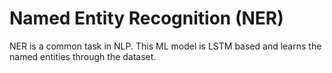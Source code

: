 # Named Entity Recognition (NER)

NER is a common task in NLP. This ML model is LSTM based and learns the named entities through the dataset.
